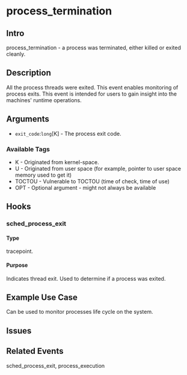 # process_termination

## Intro
process_termination - a process was terminated, either killed or exited cleanly.

## Description
All the process threads were exited.
This event enables monitoring of process exits.
This event is intended for users to gain insight into the machines' runtime operations.

## Arguments
* `exit_code`:`long`[K] - The process exit code.

### Available Tags
* K - Originated from kernel-space.
* U - Originated from user space (for example, pointer to user space memory used to get it)
* TOCTOU - Vulnerable to TOCTOU (time of check, time of use)
* OPT - Optional argument - might not always be available

## Hooks
### sched_process_exit
#### Type
tracepoint.
#### Purpose
Indicates thread exit. Used to determine if a process was exited.

## Example Use Case
Can be used to monitor processes life cycle on the system.

## Issues


## Related Events
sched_process_exit, process_execution